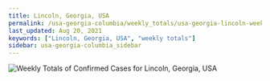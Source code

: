 ```yaml
---
title: Lincoln, Georgia, USA
permalink: /usa-georgia-columbia/weekly_totals/usa-georgia-lincoln-weekly_totals.html
last_updated: Aug 20, 2021
keywords: ["Lincoln, Georgia, USA", "weekly totals"]
sidebar: usa-georgia-columbia_sidebar
---
```


![Weekly Totals of Confirmed Cases for Lincoln, Georgia, USA](/covid_tracker/images/graphs/usa-georgia-lincoln-weekly_totals_graph.png)
